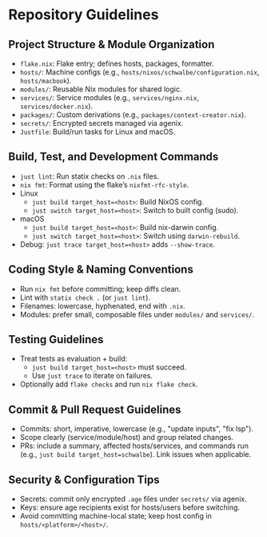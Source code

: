 # Repository Guidelines

## Project Structure & Module Organization
- `flake.nix`: Flake entry; defines hosts, packages, formatter.
- `hosts/`: Machine configs (e.g., `hosts/nixos/schwalbe/configuration.nix`, `hosts/macbook`).
- `modules/`: Reusable Nix modules for shared logic.
- `services/`: Service modules (e.g., `services/nginx.nix`, `services/docker.nix`).
- `packages/`: Custom derivations (e.g., `packages/context-creator.nix`).
- `secrets/`: Encrypted secrets managed via agenix.
- `Justfile`: Build/run tasks for Linux and macOS.

## Build, Test, and Development Commands
- `just lint`: Run statix checks on `.nix` files.
- `nix fmt`: Format using the flake’s `nixfmt-rfc-style`.
- Linux
  - `just build target_host=<host>`: Build NixOS config.
  - `just switch target_host=<host>`: Switch to built config (sudo).
- macOS
  - `just build target_host=<host>`: Build nix-darwin config.
  - `just switch target_host=<host>`: Switch using `darwin-rebuild`.
- Debug: `just trace target_host=<host>` adds `--show-trace`.

## Coding Style & Naming Conventions
- Run `nix fmt` before committing; keep diffs clean.
- Lint with `statix check .` (or `just lint`).
- Filenames: lowercase, hyphenated, end with `.nix`.
- Modules: prefer small, composable files under `modules/` and `services/`.

## Testing Guidelines
- Treat tests as evaluation + build:
  - `just build target_host=<host>` must succeed.
  - Use `just trace` to iterate on failures.
- Optionally add `flake checks` and run `nix flake check`.

## Commit & Pull Request Guidelines
- Commits: short, imperative, lowercase (e.g., "update inputs", "fix lsp").
- Scope clearly (service/module/host) and group related changes.
- PRs: include a summary, affected hosts/services, and commands run (e.g., `just build target_host=schwalbe`). Link issues when applicable.

## Security & Configuration Tips
- Secrets: commit only encrypted `.age` files under `secrets/` via agenix.
- Keys: ensure age recipients exist for hosts/users before switching.
- Avoid committing machine-local state; keep host config in `hosts/<platform>/<host>/`.

